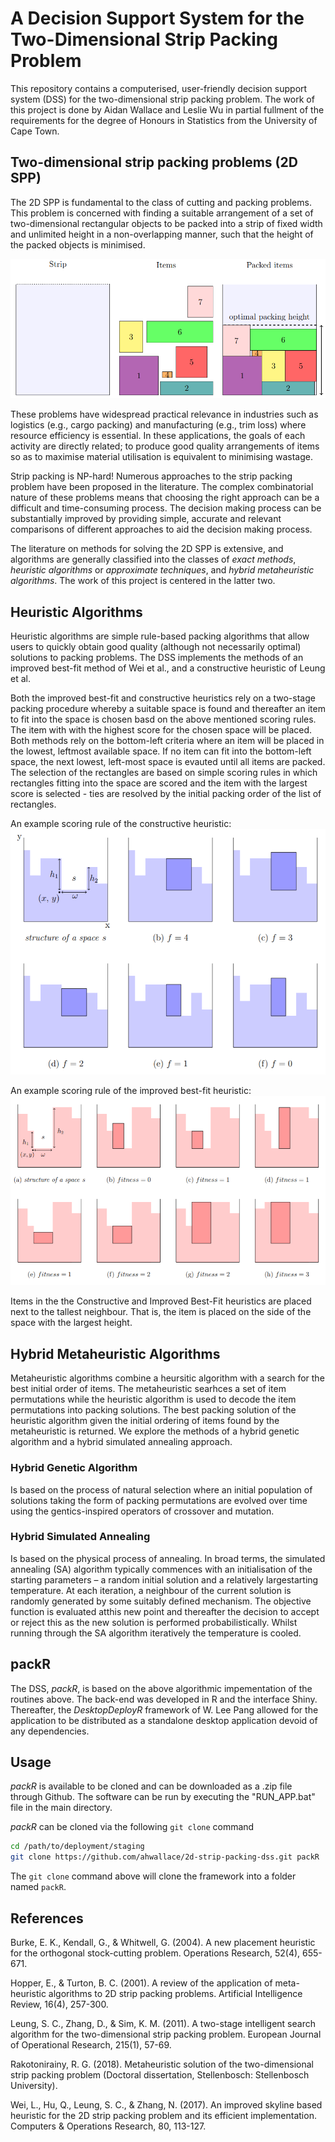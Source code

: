 # A Decision Support System for the Two-Dimensional Strip Packing Problem

This repository contains a computerised, user-friendly decision support system (DSS) for the two-dimensional strip packing problem. The work of this project is done by Aidan Wallace and Leslie Wu in partial fullment of the requirements for the degree of Honours in Statistics from the University of Cape Town.

## Two-dimensional strip packing problems (2D SPP)

The 2D SPP is fundamental to the class of cutting and packing problems. This problem is concerned with finding a suitable arrangement of a set of two-dimensional rectangular objects to be packed into a strip of fixed width and unlimited height in a non-overlapping manner, such that the height of the packed objects is minimised.

![Example of a 2D Strip Packing Problem](images/spp_example.PNG?raw=true "Title")

These problems have widespread practical relevance in industries such as logistics (e.g., cargo packing) and manufacturing (e.g., trim loss) where resource efficiency is essential. In these applications, the goals of each activity are directly related; to produce good quality arrangements of items so as to maximise material utilisation is equivalent to minimising wastage.

Strip packing is NP-hard! Numerous approaches to the strip packing problem have been proposed in the literature. The complex combinatorial nature of these problems means that choosing the right approach can be a difficult and time-consuming process. The decision making process can be substantially improved by providing simple, accurate and relevant comparisons of different approaches to aid the decision making process.

The literature on methods for solving the 2D SPP is extensive, and algorithms are generally classified into the classes of *exact methods*, *heuristic algorithms* or *approximate techniques*, and *hybrid metaheuristic algorithms*. The work of this project is centered in the latter two.

## Heuristic Algorithms

Heuristic algorithms are simple rule-based packing algorithms that allow users to quickly obtain good quality (although not necessarily optimal) solutions to packing problems. The DSS implements the methods of an improved best-fit method of Wei et al., and a constructive heuristic of Leung et al.

Both the improved best-fit and constructive heuristics rely on a two-stage packing procedure whereby a suitable space is found and thereafter an item to fit into the space is chosen basd on the above mentioned scoring rules. The item with with the highest score for the chosen space will be placed. Both methods rely on the bottom-left criteria where an item will be placed in the lowest, leftmost available space. If no item can fit into the bottom-left space, the next lowest, left-most space is evauted until all items are packed. The selection of the rectangles are based on simple scoring rules in which rectangles fitting into the space are scored and the item with the largest score is selected - ties are resolved by the initial packing order of the list of rectangles.

An example scoring rule of the constructive heuristic:
![An example scoring rule of the constructive heuristic](images/ch_scoring.png?raw=true "Title")

An example scoring rule of the improved best-fit heuristic:
![An example scoring rule of the improved best-fit heuristic](images/ibf_scoring.png?raw=true "Title")

Items in the the Constructive and Improved Best-Fit heuristics are placed next to the tallest neighbour. That is, the item is placed on the side of the space with the largest height.

## Hybrid Metaheuristic Algorithms

Metaheuristic algorithms combine a heursitic algorithm with a search for the best initial order of items. The metaheuristic searhces a set of item permutations while the heuristic algorithm is used to decode the item permutations into packing solutions. The best packing solution of the heuristic algorithm given the initial ordering of items found by the metaheuristic is returned. We explore the methods of a hybrid genetic algorithm and a hybrid simulated annealing approach.

### Hybrid Genetic Algorithm ###
Is based on the process of natural selection where an initial population of solutions taking the form of packing permutations are evolved over time using the gentics-inspired operators of crossover and mutation.


### Hybrid Simulated Annealing ###
Is based on the physical process of annealing. In broad terms, the simulated annealing (SA) algorithm typically commences with an initialisation of the starting parameters – a random initial solution and a relatively largestarting temperature. At each iteration, a neighbour of the current solution is randomly generated by some suitably defined mechanism. The objective function is evaluated atthis new point and thereafter the decision to accept or reject this as the new solution is performed probabilistically. Whilst running through the SA algorithm iteratively the temperature is cooled.

## packR
The DSS, *packR*, is based on the above algorithmic impementation of the routines above. The back-end was developed in R and the interface Shiny. Thereafter, the *DesktopDeployR* framework of W. Lee Pang allowed for the application to be distributed as a standalone desktop application devoid of any dependencies.

## Usage
*packR* is available to be cloned and can be downloaded as a .zip file through Github. The software can be run by executing the "RUN_APP.bat" file in the main directory.

*packR* can be cloned via the following `git clone` command
```bash
cd /path/to/deployment/staging
git clone https://github.com/ahwallace/2d-strip-packing-dss.git packR
```

The `git clone` command above will clone the framework into a folder named `packR`.

## References

Burke, E. K., Kendall, G., & Whitwell, G. (2004). A new placement heuristic for the orthogonal stock-cutting problem. Operations Research, 52(4), 655-671.

Hopper, E., & Turton, B. C. (2001). A review of the application of meta-heuristic algorithms to 2D strip packing problems. Artificial Intelligence Review, 16(4), 257-300.

Leung, S. C., Zhang, D., & Sim, K. M. (2011). A two-stage intelligent search algorithm for the two-dimensional strip packing problem. European Journal of Operational Research, 215(1), 57-69.

Rakotonirainy, R. G. (2018). Metaheuristic solution of the two-dimensional strip packing problem (Doctoral dissertation, Stellenbosch: Stellenbosch University).

Wei, L., Hu, Q., Leung, S. C., & Zhang, N. (2017). An improved skyline based heuristic for the 2D strip packing problem and its efficient implementation. Computers & Operations Research, 80, 113-127.

